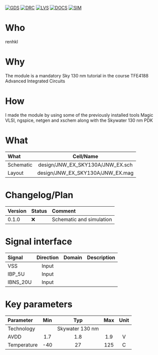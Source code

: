
[![GDS](../../actions/workflows/gds.yaml/badge.svg)](../../actions/workflows/gds.yaml)
[![DRC](../../actions/workflows/drc.yaml/badge.svg)](../../actions/workflows/drc.yaml)
[![LVS](../../actions/workflows/lvs.yaml/badge.svg)](../../actions/workflows/lvs.yaml)
[![DOCS](../../actions/workflows/docs.yaml/badge.svg)](../../actions/workflows/docs.yaml)
[![SIM](../../actions/workflows/sim.yaml/badge.svg)](../../actions/workflows/sim.yaml)

# Who
renhkl

# Why
The module is a mandatory Sky 130 nm tutorial in the course TFE4188 Advanced Integrated Circuits

# How
I made the module by using some of the previously installed tools Magic VLSI, ngspice, netgen and xschem along with the Skywater 130 nm PDK


# What

| What            |        Cell/Name                 |  
| :--------------- | :--------------------------------: |  
| Schematic       | design/JNW_EX_SKY130A/JNW_EX.sch |  
| Layout          | design/JNW_EX_SKY130A/JNW_EX.mag |  


# Changelog/Plan

| Version | Status  | Comment                  |  
| :-------- | :-------- | :------------------------- |  
|0.1.0    | :x:     | Schematic and simulation |  


# Signal interface

| Signal       | Direction | Domain  | Description     |  
| :------------- | :---------: | :-------: | :---------------- |  
| VSS          | Input     |         |                 |  
| IBP_5U       | Input     |         |                 |  
| IBNS_20U     | Input     |         |                 |  


# Key parameters

| Parameter           | Min     | Typ             | Max     | Unit  |  
| :-------------------- | :-------: | :---------------: | :-------: | :-----: |  
| Technology          |         | Skywater 130 nm |         |       |  
| AVDD                | 1.7     | 1.8             | 1.9     | V     |  
| Temperature         | -40     | 27              | 125     | C     |  
